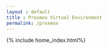 ```yaml
---
layout : default
title : Proxmox Virtual Environment
permalink: /proxmox
---
```

{% include home_index.html%}